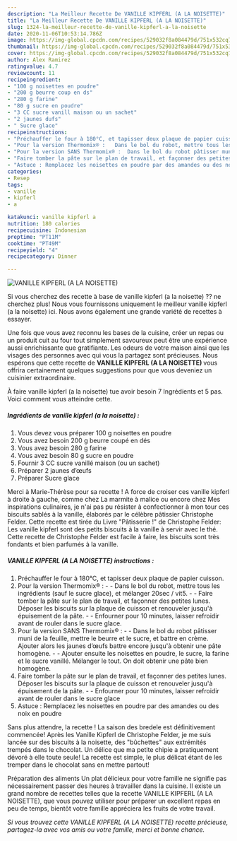 ```yaml
---
description: "La Meilleur Recette De VANILLE KIPFERL (A LA NOISETTE)"
title: "La Meilleur Recette De VANILLE KIPFERL (A LA NOISETTE)"
slug: 1324-la-meilleur-recette-de-vanille-kipferl-a-la-noisette
date: 2020-11-06T10:53:14.786Z
image: https://img-global.cpcdn.com/recipes/529032f8a084479d/751x532cq70/vanille-kipferl-a-la-noisette-photo-principale-de-la-recette.jpg
thumbnail: https://img-global.cpcdn.com/recipes/529032f8a084479d/751x532cq70/vanille-kipferl-a-la-noisette-photo-principale-de-la-recette.jpg
cover: https://img-global.cpcdn.com/recipes/529032f8a084479d/751x532cq70/vanille-kipferl-a-la-noisette-photo-principale-de-la-recette.jpg
author: Alex Ramirez
ratingvalue: 4.7
reviewcount: 11
recipeingredient:
- "100 g noisettes en poudre"
- "200 g beurre coup en ds"
- "280 g farine"
- "80 g sucre en poudre"
- "3 CC sucre vanill maison ou un sachet"
- "2 jaunes dufs"
- " Sucre glace"
recipeinstructions:
- "Préchauffer le four à 180°C, et tapisser deux plaque de papier cuisson."
- "Pour la version Thermomix® :   Dans le bol du robot, mettre tous les ingrédients (sauf le sucre glace), et mélanger 20sec / vit5.  Faire tomber la pâte sur le plan de travail, et façonner des petites lunes. Déposer les biscuits sur la plaque de cuisson et renouveler jusqu&#39;à épuisement de la pâte.  Enfourner pour 10 minutes, laisser refroidir avant de rouler dans le sucre glace."
- "Pour la version SANS Thermomix® :  Dans le bol du robot pâtisser muni de la feuille, mettre le beurre et le sucre, et battre en crème. Ajouter alors les jaunes d’œufs battre encore jusqu&#39;à obtenir une pâte homogène.  Ajouter ensuite les noisettes en poudre, le sucre, la farine et le sucre vanillé. Mélanger le tout. On doit obtenir une pâte bien homogène."
- "Faire tomber la pâte sur le plan de travail, et façonner des petites lunes. Déposer les biscuits sur la plaque de cuisson et renouveler jusqu&#39;à épuisement de la pâte.  Enfourner pour 10 minutes, laisser refroidir avant de rouler dans le sucre glace"
- "Astuce : Remplacez les noisettes en poudre par des amandes ou des noix en poudre"
categories:
- Resep
tags:
- vanille
- kipferl
- a

katakunci: vanille kipferl a 
nutrition: 180 calories
recipecuisine: Indonesian
preptime: "PT11M"
cooktime: "PT49M"
recipeyield: "4"
recipecategory: Dinner

---
```



![VANILLE KIPFERL (A LA NOISETTE)](https://img-global.cpcdn.com/recipes/529032f8a084479d/751x532cq70/vanille-kipferl-a-la-noisette-photo-principale-de-la-recette.jpg)

Si vous cherchez des recette à base de vanille kipferl (a la noisette) ?? ne cherchez plus! Nous vous fournissons uniquement le meilleur vanille kipferl (a la noisette) ici. Nous avons également une grande variété de recettes à essayer.

Une fois que vous avez reconnu les bases de la cuisine, créer un repas ou un produit cuit au four tout simplement savoureux peut être une expérience aussi enrichissante que gratifiante. Les odeurs de votre maison ainsi que les visages des personnes avec qui vous la partagez sont précieuses. Nous espérons que cette recette de <strong> VANILLE KIPFERL (A LA NOISETTE) </strong> vous offrira certainement quelques suggestions pour que vous deveniez un cuisinier extraordinaire.

<!--inarticleads1-->

À faire vanille kipferl (a la noisette) tue avoir besoin 7 Ingrédients et 5 pas. Voici comment vous atteindre cette.

##### Ingrédients de vanille kipferl (a la noisette) :

1. Vous devez vous préparer 100 g noisettes en poudre
1. Vous avez besoin 200 g beurre coupé en dés
1. Vous avez besoin 280 g farine
1. Vous avez besoin 80 g sucre en poudre
1. Fournir 3 CC sucre vanillé maison (ou un sachet)
1. Préparer 2 jaunes d’œufs
1. Préparer  Sucre glace


Merci à Marie-Thérèse pour sa recette ! A force de croiser ces vanille kipferl à droite à gauche, comme chez La marmite à malice ou encore chez Mes inspirations culinaires, je n&#39;ai pas pu résister à confectionner à mon tour ces biscuits sablés à la vanille, élaborés par le célèbre pâtissier Christophe Felder. Cette recette est tirée du Livre &#34;Pâtisserie !&#34; de Christophe Felder: Les vanille kipferl sont des petits biscuits à la vanille à servir avec le thé. Cette recette de Christophe Felder est facile à faire, les biscuits sont très fondants et bien parfumés à la vanille. 

<!--inarticleads2-->

##### VANILLE KIPFERL (A LA NOISETTE) instructions :

1. Préchauffer le four à 180°C, et tapisser deux plaque de papier cuisson.
1. Pour la version Thermomix® :  -  - Dans le bol du robot, mettre tous les ingrédients (sauf le sucre glace), et mélanger 20sec / vit5. -  - Faire tomber la pâte sur le plan de travail, et façonner des petites lunes. Déposer les biscuits sur la plaque de cuisson et renouveler jusqu&#39;à épuisement de la pâte. -  - Enfourner pour 10 minutes, laisser refroidir avant de rouler dans le sucre glace.
1. Pour la version SANS Thermomix® : -  - Dans le bol du robot pâtisser muni de la feuille, mettre le beurre et le sucre, et battre en crème. Ajouter alors les jaunes d’œufs battre encore jusqu&#39;à obtenir une pâte homogène. -  - Ajouter ensuite les noisettes en poudre, le sucre, la farine et le sucre vanillé. Mélanger le tout. On doit obtenir une pâte bien homogène.
1. Faire tomber la pâte sur le plan de travail, et façonner des petites lunes. Déposer les biscuits sur la plaque de cuisson et renouveler jusqu&#39;à épuisement de la pâte. -  - Enfourner pour 10 minutes, laisser refroidir avant de rouler dans le sucre glace
1. Astuce : Remplacez les noisettes en poudre par des amandes ou des noix en poudre


Sans plus attendre, la recette ! La saison des bredele est définitivement commencée! Après les Vanille Kipferl de Christophe Felder, je me suis lancée sur des biscuits à la noisette, des &#34;bûchettes&#34; aux extrémités trempés dans le chocolat. Un délice que ma petite chipie a pratiquement dévoré à elle toute seule! La recette est simple, le plus délicat étant de les tremper dans le chocolat sans en mettre partout! 

<!--inarticleads1-->

<p>
Préparation des aliments Un plat délicieux pour votre famille ne signifie pas nécessairement passer des heures à travailler dans la cuisine. Il existe un grand nombre de recettes telles que la recette VANILLE KIPFERL (A LA NOISETTE), que vous pouvez utiliser pour préparer un excellent repas en peu de temps, bientôt votre famille appréciera les fruits de votre travail.
</p>

<p>
<i>Si vous trouvez cette VANILLE KIPFERL (A LA NOISETTE) recette précieuse, partagez-la avec vos amis ou votre famille, merci et bonne chance.</i>
</p>
